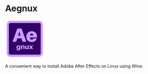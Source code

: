 # Aegnux 

<img src="icons/aegnux.png" width="128" />

A convenient way to install Adobe After Effects on Linux using Wine.
